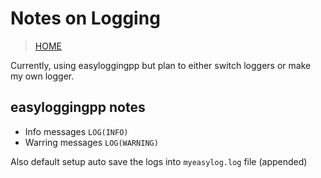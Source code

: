 # Notes on Logging

> [HOME](../../README.md)

Currently, using easyloggingpp but plan to either switch loggers or make my own logger.

## easyloggingpp notes
- Info messages `LOG(INFO)`
- Warring messages `LOG(WARNING)`

Also default setup auto save the logs into `myeasylog.log` file (appended)